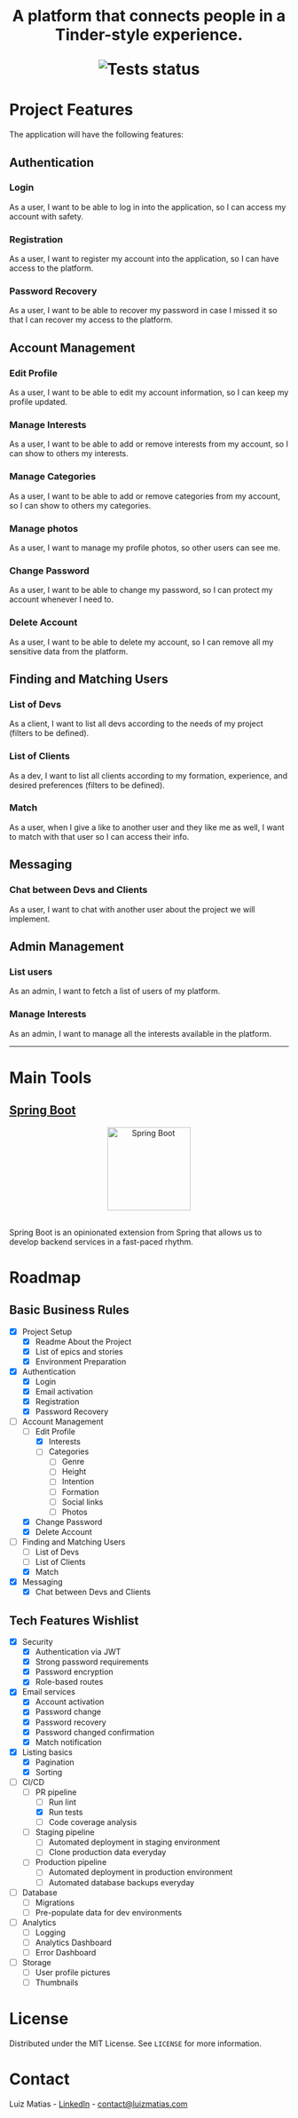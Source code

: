 <div id="top"></div>

<br />
<div align="center">
  <!-- <img src="https://i.imgur.com/42m4MaA.png" alt="Project Logo" height="150"> -->
  <h1 align="center"My Cupid - Backend</h1>
  <p align="center">
    A platform that connects people in a Tinder-style experience.
  </p>
  <img align="center" src="https://github.com/luiz-matias/my-cupid-backend/actions/workflows/maven.yml/badge.svg" alt="Tests status">
</div>

# Project Features

The application will have the following features:

## Authentication

### Login

As a user, I want to be able to log in into the application, so I can access my account with safety.

### Registration

As a user, I want to register my account into the application, so I can have access to the platform.

### Password Recovery

As a user, I want to be able to recover my password in case I missed it so that I can recover my access to the platform.

## Account Management

### Edit Profile

As a user, I want to be able to edit my account information, so I can keep my profile updated.

### Manage Interests

As a user, I want to be able to add or remove interests from my account, so I can show to others my interests.

### Manage Categories

As a user, I want to be able to add or remove categories from my account, so I can show to others my categories.

### Manage photos

As a user, I want to manage my profile photos, so other users can see me.

### Change Password

As a user, I want to be able to change my password, so I can protect my account whenever I need to.

### Delete Account

As a user, I want to be able to delete my account, so I can remove all my sensitive data from the platform.

## Finding and Matching Users

### List of Devs

As a client, I want to list all devs according to the needs of my project (filters to be defined).

### List of Clients

As a dev, I want to list all clients according to my formation, experience, and desired preferences (filters to be
defined).

### Match

As a user, when I give a like to another user and they like me as well, I want to match with that user so I can access
their info.

## Messaging

### Chat between Devs and Clients

As a user, I want to chat with another user about the project we will implement.

## Admin Management

### List users

As an admin, I want to fetch a list of users of my platform.

### Manage Interests

As an admin, I want to manage all the interests available in the platform.
___

# Main Tools

## [Spring Boot](https://spring.io/projects/spring-boot)

<div align="center">
  <img src="https://i.imgur.com/eB4qk7Z.png" alt="Spring Boot" height="150">
</div>

<br />

Spring Boot is an opinionated extension from Spring that allows us to develop backend services in a fast-paced rhythm.

# Roadmap

## Basic Business Rules

- [X] Project Setup
    - [X] Readme About the Project
    - [X] List of epics and stories
    - [X] Environment Preparation
- [X] Authentication
    - [X] Login
    - [X] Email activation
    - [X] Registration
    - [X] Password Recovery
- [ ] Account Management
    - [ ] Edit Profile
      - [X] Interests
      - [ ] Categories
          - [ ] Genre
          - [ ] Height
          - [ ] Intention
          - [ ] Formation
          - [ ] Social links
          - [ ] Photos
    - [X] Change Password
    - [X] Delete Account
- [ ] Finding and Matching Users
    - [ ] List of Devs
    - [ ] List of Clients
    - [X] Match
- [X] Messaging
    - [X] Chat between Devs and Clients

## Tech Features Wishlist

- [X] Security
    - [X] Authentication via JWT
    - [X] Strong password requirements
    - [X] Password encryption
    - [X] Role-based routes
- [X] Email services
    - [X] Account activation
    - [X] Password change
    - [X] Password recovery
    - [X] Password changed confirmation
    - [X] Match notification
- [X] Listing basics
    - [X] Pagination
    - [X] Sorting
- [ ] CI/CD
    - [ ] PR pipeline
        - [ ] Run lint
        - [X] Run tests
        - [ ] Code coverage analysis
    - [ ] Staging pipeline
        - [ ] Automated deployment in staging environment
        - [ ] Clone production data everyday
    - [ ] Production pipeline
        - [ ] Automated deployment in production environment
        - [ ] Automated database backups everyday
- [ ] Database
    - [ ] Migrations
    - [ ] Pre-populate data for dev environments
- [ ] Analytics
    - [ ] Logging
    - [ ] Analytics Dashboard
    - [ ] Error Dashboard
- [ ] Storage
    - [ ] User profile pictures
    - [ ] Thumbnails

# License

Distributed under the MIT License. See `LICENSE` for more information.

# Contact

Luiz Matias - [LinkedIn](https://www.linkedin.com/in/luizmatiasdev/) - contact@luizmatias.com

